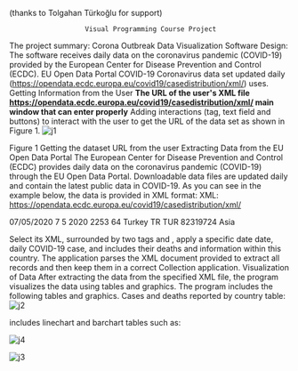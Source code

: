 (thanks to Tolgahan Türkoğlu for support)

                       Visual Programming Course Project 
The project summary: 
Corona Outbreak Data Visualization
Software Design:
The software receives daily data on the coronavirus pandemic (COVID-19) provided by the European Center for Disease Prevention and Control (ECDC). EU Open Data Portal COVID-19 Coronavirus data set updated daily (https://opendata.ecdc.europa.eu/covid19/casedistribution/xml/) uses.
Getting Information from the User
**The URL of the user's XML file https://opendata.ecdc.europa.eu/covid19/casedistribution/xml/ main window that can enter properly**
Adding interactions (tag, text field and buttons) to interact with the user to get the URL of the data set as shown in Figure 1.
 ![j1](https://user-images.githubusercontent.com/45681252/83247457-3c84bb80-a1ac-11ea-916b-146e048e064c.PNG)

Figure 1 Getting the dataset URL from the user
Extracting Data from the EU Open Data Portal
The European Center for Disease Prevention and Control (ECDC) provides daily data on the coronavirus pandemic (COVID-19) through the EU Open Data Portal. Downloadable data files are updated daily and contain the latest public data in COVID-19. As you can see in the example below, the data is provided in XML format:
XML: https://opendata.ecdc.europa.eu/covid19/casedistribution/xml/ 
 
<record>  
          <dateRep>07/05/2020</dateRep>  
          <day>7</day>  
          <month>5</month>  
          <year>2020</year> 
          <cases>2253</cases>  
          <deaths>64</deaths> 
          <countriesAndTerritories>Turkey</countriesAndTerritories>  
         <geoId>TR</geoId>  
         <countryterritoryCode>TUR</countryterritoryCode> 
         <popData2018>82319724</popData2018>  
         <continentExp>Asia</continentExp> 
</record>

Select its XML, surrounded by two tags <record> and </record>, apply a specific date date, daily COVID-19 case, and includes their deaths and information within this country. The application parses the XML document provided to extract all records and then keep them in a correct Collection application.
Visualization of Data
After extracting the data from the specified XML file, the program visualizes the data using tables and graphics. The program includes the following tables and graphics.
Cases and deaths reported by country table:
![j2](https://user-images.githubusercontent.com/45681252/83247494-48707d80-a1ac-11ea-8a43-821df64f4f6e.PNG)

 
includes linechart and barchart tables such as:


![j4](https://user-images.githubusercontent.com/45681252/83247387-21b24700-a1ac-11ea-8e8f-7044da46b9de.PNG)

![j3](https://user-images.githubusercontent.com/45681252/83247409-2a0a8200-a1ac-11ea-8fdd-f1e03759a72f.PNG)

